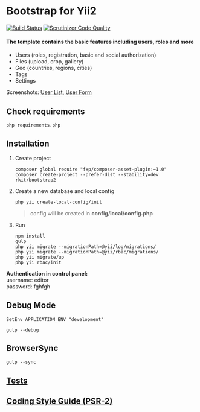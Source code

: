 Bootstrap for Yii2
========

[![Build Status](https://img.shields.io/travis/rkit/bootstrap2/master.svg?style=flat-square)](https://travis-ci.org/rkit/bootstrap2)
[![Scrutinizer Code Quality](https://img.shields.io/scrutinizer/g/rkit/bootstrap2/master.svg?style=flat-square)](https://scrutinizer-ci.com/g/rkit/bootstrap2/?branch=master)

#### The template contains the basic features including users, roles and more

- Users (roles, registration, basic and social authorization)
- Files (upload, crop, gallery)
- Geo (countries, regions, cities)
- Tags
- Settings

Screenshots:
[User List](https://cloud.githubusercontent.com/assets/4242765/5601755/2d9aad0c-9341-11e4-8ee2-ab5e02f90314.png),
[User Form](https://cloud.githubusercontent.com/assets/4242765/5601756/2fb0cdb0-9341-11e4-8d25-6aca3bc9baf8.png)


## Check requirements

```
php requirements.php
```

## Installation

1. Create project 

   ```
   composer global require "fxp/composer-asset-plugin:~1.0"
   composer create-project --prefer-dist --stability=dev rkit/bootstrap2
   ```

2. Create a new database and local config

   ```
   php yii create-local-config/init
   ```
   > config will be created in **config/local/config.php**

3. Run
   ```
   npm install
   gulp
   php yii migrate --migrationPath=@yii/log/migrations/
   php yii migrate --migrationPath=@yii/rbac/migrations/
   php yii migrate/up
   php yii rbac/init
   ```

**Authentication in control panel:**  
username: editor  
password: fghfgh

## Debug Mode

~~~~
SetEnv APPLICATION_ENV "development"
~~~~

~~~~
gulp --debug
~~~~

## BrowserSync
~~~~
gulp --sync
~~~~

## [Tests](https://github.com/rkit/bootstrap2/tree/master/tests)
## [Coding Style Guide (PSR-2)](http://www.php-fig.org/psr/psr-2)